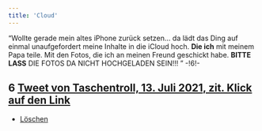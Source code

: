 ```yaml
---
title: 'Cloud'
---
```


“Wollte gerade mein altes iPhone zurück setzen... da lädt das Ding auf einmal unaufgefordert meine Inhalte in die iCloud hoch. **Die ich** mit meinem Papa teile. Mit den Fotos, die ich an meinen Freund geschickt habe. **BITTE LASS** DIE FOTOS DA NICHT HOCHGELADEN SEIN!!!   ” -!6!-
## **6** [Tweet von Taschentroll, 13. Juli 2021, zit. Klick auf den Link](https://twitter.com/Taschentroll/status/1414866541619949569?s=20)

* [Löschen](Deleting_de)
